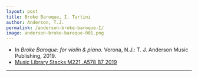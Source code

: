 ```yaml
---
layout: post
title: Broke Baroque, I. Tartini
author: Anderson, T.J.
permalink: /anderson-broke-baroque-I/
image: anderson-broke-baroque-001.png
---
```


- In *Broke Baroque: for violin & piano.* Verona, N.J.: T. J. Anderson Music Publishing, 2019.
- <a href="https://tufts-primo.hosted.exlibrisgroup.com/permalink/f/bnf7qa/01TUN_ALMA21221659650003851" target="_blank">Music Library Stacks M221 .A578 B7 2019</a>

---
